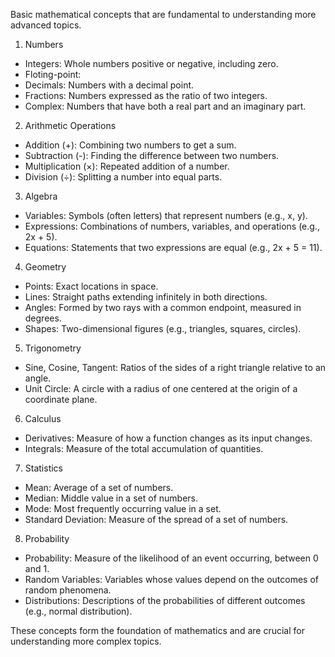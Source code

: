 Basic mathematical concepts that are fundamental to understanding more advanced topics.
1. Numbers
-  Integers: Whole numbers positive or negative, including zero.
-  Floting-point: 
-  Decimals: Numbers with a decimal point.
-  Fractions: Numbers expressed as the ratio of two integers.
-  Complex: Numbers that have both a real part and an imaginary part.
2. Arithmetic Operations
-  Addition (+): Combining two numbers to get a sum.
-  Subtraction (-): Finding the difference between two numbers.
-  Multiplication (×): Repeated addition of a number.
-  Division (÷): Splitting a number into equal parts.
3. Algebra
-  Variables: Symbols (often letters) that represent numbers (e.g., x, y).
-  Expressions: Combinations of numbers, variables, and operations (e.g., 2x + 5).
-  Equations: Statements that two expressions are equal (e.g., 2x + 5 = 11).
4. Geometry
-  Points: Exact locations in space.
-  Lines: Straight paths extending infinitely in both directions.
-  Angles: Formed by two rays with a common endpoint, measured in degrees.
-  Shapes: Two-dimensional figures (e.g., triangles, squares, circles).
5. Trigonometry
-  Sine, Cosine, Tangent: Ratios of the sides of a right triangle relative to an angle.
-  Unit Circle: A circle with a radius of one centered at the origin of a coordinate plane.
6. Calculus
-  Derivatives: Measure of how a function changes as its input changes.
-  Integrals: Measure of the total accumulation of quantities.
7. Statistics
-  Mean: Average of a set of numbers.
-  Median: Middle value in a set of numbers.
-  Mode: Most frequently occurring value in a set.
-  Standard Deviation: Measure of the spread of a set of numbers.
8. Probability
-  Probability: Measure of the likelihood of an event occurring, between 0 and 1.
-  Random Variables: Variables whose values depend on the outcomes of random phenomena.
-  Distributions: Descriptions of the probabilities of different outcomes (e.g., normal 
   distribution).

These concepts form the foundation of mathematics and are crucial for understanding more complex topics.
